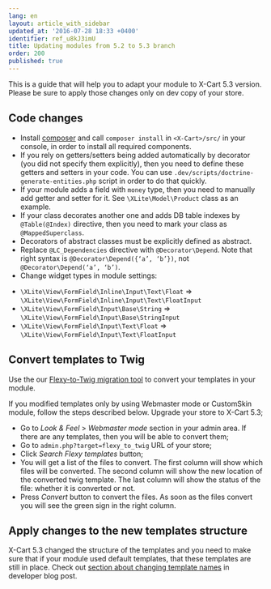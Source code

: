 ```yaml
---
lang: en
layout: article_with_sidebar
updated_at: '2016-07-28 18:33 +0400'
identifier: ref_u8kJ3imU
title: Updating modules from 5.2 to 5.3 branch
order: 200
published: true
---
```

This is a guide that will help you to adapt your module to X-Cart 5.3 version. Please be sure to apply those changes only on dev copy of your store.

## Code changes
- Install [composer](https://getcomposer.org/download/ "Migrating modules to X-Cart 5.3") and call `composer install` in `<X-Cart>/src/` in your console, in order to install all required components.
- If you rely on getters/setters being added automatically by decorator (you did not specify them explicitly), then you need to define these getters and setters in your code. You can use `.dev/scripts/doctrine-generate-entities.php` script in order to do that quickly.
- If your module adds a field with `money` type, then you need to manually add getter and setter for it. See `\XLite\Model\Product` class as an example.
- If your class decorates another one and adds DB table indexes by `@Table(@Index)` directive, then you need to mark your class as `@MappedSuperclass`.
- Decorators of abstract classes must be explicitly defined as abstract.
- Replace `@LC_Dependencies` directive with `@Decorator\Depend`. Note that right syntax is `@Decorator\Depend({‘a’, ‘b’})`, not `@Decorator\Depend(‘a’, ‘b’)`.
- Change widget types in module settings:
* `\XLite\View\FormField\Inline\Input\Text\Float` => `\XLite\View\FormField\Inline\Input\Text\FloatInput`
* `\XLite\View\FormField\Input\Base\String` => `\XLite\View\FormField\Input\Base\StringInput`
* `\XLite\View\FormField\Input\Text\Float` => `\XLite\View\FormField\Input\Text\FloatInput`

## Convert templates to Twig
Use the our [Flexy-to-Twig migration tool](http://xcart.github.io/flexy-to-twig/ "Migrating modules to X-Cart 5.3") to convert your templates in your module.

If you modified templates only by using Webmaster mode or CustomSkin module, follow the steps described below.
Upgrade your store to X-Cart 5.3;
- Go to _Look & Feel_ > _Webmaster mode_ section in your admin area. If there are any templates, then you will be able to convert them;
- Go to `admin.php?target=flexy_to_twig` URL of your store;
- Click _Search Flexy templates_ button;
- You will get a list of the files to convert. The first column will show which files will be converted. The second column will show the new location of the converted twig template. The last column will show the status of the file: whether it is converted or not.
- Press _Convert_ button to convert the files. As soon as the files convert you will see the green sign in the right column.

## Apply changes to the new templates structure
X-Cart 5.3 changed the structure of the templates and you need to make sure that if your module used default templates, that these templates are still in place. Check out [section about changing template names](http://devs.x-cart.com/en/what_is_new/#new-templates-structure "Migrating modules to X-Cart 5.3") in developer blog post.
